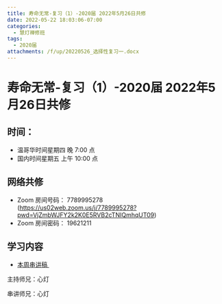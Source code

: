 ```yaml
---
title: 寿命无常-复习（1）-2020届 2022年5月26日共修
date: 2022-05-22 18:03:06-07:00
categories:
  - 慧灯禅修班
tags:
  - 2020届
attachments: /f/up/20220526_选择性复习一.docx
---
```

# 寿命无常-复习（1）-2020届 2022年5月26日共修

## 时间：

* 温哥华时间星期四 晚 7:00 点
* 国内时间星期五 上午 10:00 点

## 网络共修

* Zoom 房间号码： 7789995278 (<https://us02web.zoom.us/j/7789995278?pwd=VjZmbWJFY2k2K0E5RVB2cTNIQmhqUT09>)
* Zoom 房间密码： 19621211

## 学习内容

* [本周串讲稿 ](https://s3.ap-northeast-1.wasabisys.com/hdcx/hdv/f/up/20220526_选择性复习一.docx)

主持师兄：心灯

串讲师兄：心灯